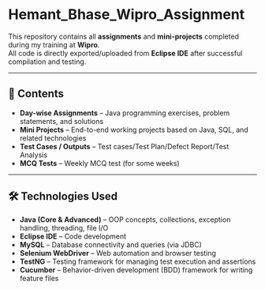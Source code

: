# Hemant_Bhase_Wipro_Assignment

This repository contains all **assignments** and **mini-projects** completed during my training at **Wipro**.  
All code is directly exported/uploaded from **Eclipse IDE** after successful compilation and testing.

---

## 📂 Contents
- **Day-wise Assignments** – Java programming exercises, problem statements, and solutions
- **Mini Projects** – End-to-end working projects based on Java, SQL, and related technologies
- **Test Cases / Outputs** – Test cases/Test Plan/Defect Report/Test Analysis
- **MCQ Tests** – Weekly MCQ test (for some weeks)

---

## 🛠️ Technologies Used

- **Java (Core & Advanced)** – OOP concepts, collections, exception handling, threading, file I/O  
- **Eclipse IDE** – Code development 
- **MySQL** – Database connectivity and queries (via JDBC)  
- **Selenium WebDriver** – Web automation and browser testing  
- **TestNG** – Testing framework for managing test execution and assertions  
- **Cucumber** – Behavior-driven development (BDD) framework for writing feature files  
